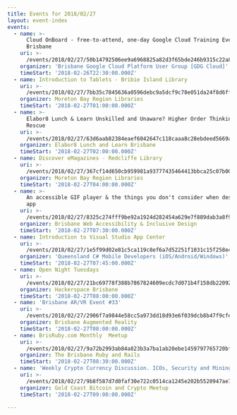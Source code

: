 ```yaml
---
title: Events for 2018/02/27
layout: event-index
events:
  - name: >-
      Cloud OnBoard - free-to-attend, one-day Google Cloud Training Event in
      Brisbane
    uri: >-
      /events/2018/02/27/50b14792506ee9a6968825a82d3f65bde246b9315c22a83faff1f949df8b9e1b
    organizer: 'Brisbane Google Cloud Platform User Group [GDG Cloud]'
    timeStart: '2018-02-26T22:30:00.000Z'
  - name: Introduction to Tablets - Bribie Island Library
    uri: >-
      /events/2018/02/27/7bb35c7845636a0596debc9a5dcf9c78e051da24f8d6ff161667fbfc9fc08f37
    organizer: Moreton Bay Region Libraries
    timeStart: '2018-02-27T01:00:00.000Z'
  - name: >-
      Elabor8 Lunch & Learn Unskilled and Unaware? Higher Order Thinking to the
      Rescue
    uri: >-
      /events/2018/02/27/63d6aab82384eaef6042647c118caaa8c28ebdeed5669a5e6b3f43cbfc857de4
    organizer: Elabor8 Lunch and Learn Brisbane
    timeStart: '2018-02-27T02:00:00.000Z'
  - name: Discover eMagazines - Redcliffe Library
    uri: >-
      /events/2018/02/27/367cf14d650cb959981a93777435464413bbca25c07b00113801951e468039a7
    organizer: Moreton Bay Region Libraries
    timeStart: '2018-02-27T04:00:00.000Z'
  - name: >-
      An accessible GIF player & the things you don't consider when designing an
      app
    uri: >-
      /events/2018/02/27/8325c274fff9be92a1924d282454a629e7f889dab3a8f989aef3fa66e6c3b31d
    organizer: Brisbane Web Accessibility & Inclusive Design
    timeStart: '2018-02-27T07:30:00.000Z'
  - name: Introduction to Visual Studio App Center
    uri: >-
      /events/2018/02/27/1e5f99d02e81c5ca119c8ef6a7d52251f1031c15f258e474164ccc2dcd6069c2
    organizer: 'Queensland C# Mobile Developers (iOS/Android/Windows)'
    timeStart: '2018-02-27T07:45:00.000Z'
  - name: Open Night Tuesdays
    uri: >-
      /events/2018/02/27/21bc69778f388b7867824609ecdc7d071b4f158db22092af1cdeee609b078d74
    organizer: Hackerspace Brisbane
    timeStart: '2018-02-27T08:00:00.000Z'
  - name: 'Brisbane AR/VR Event #33'
    uri: >-
      /events/2018/02/27/2906f7a9844e58cc5a973dd18d93e6f039dcb8b47f9cfe73693248807d85393d
    organizer: Brisbane Augmented Reality
    timeStart: '2018-02-27T08:00:00.000Z'
  - name: BrisRuby.com Monthly  Meetup
    uri: >-
      /events/2018/02/27/9a72b2993ab84a823b3a7ba1ab20ebe1459797765720bfc2194b6bdb49f71bd9
    organizer: The Brisbane Ruby and Rails
    timeStart: '2018-02-27T08:30:00.000Z'
  - name: 'Weekly Crypto Currency Discussion. ICOs, Security and Mining and more'
    uri: >-
      /events/2018/02/27/9b8f587d7d0faf30e722c0514ca1245e202b5520947ae748848fe1ccf8c64ada
    organizer: Gold Coast Bitcoin and Crypto Meetup
    timeStart: '2018-02-27T09:00:00.000Z'

---
```

